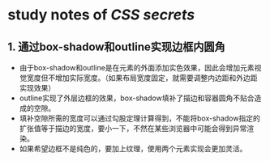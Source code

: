 # study notes of *CSS secrets*
## 1. 通过box-shadow和outline实现边框内圆角 
* 由于box-shadow和outline是在元素的外面添加实色效果，因此会增加元素视觉宽度但不增加实际宽度。（如果布局宽度固定，就需要调整内边距和外边距实现效果）
* outline实现了外层边框的效果，box-shadow填补了描边和容器圆角不贴合造成的空隙。
* 填补空隙所需的宽度可以通过勾股定理计算得到，不能将box-shadow指定的扩张值等于描边的宽度，要小一下，不然在某些浏览器中可能会得到异常渲染。
* 如果希望边框不是纯色的，要加上纹理，使用两个元素实现会更加灵活。 